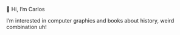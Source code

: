 👋 Hi, I’m Carlos 

I’m interested in computer graphics and books about history, weird combination uh!
